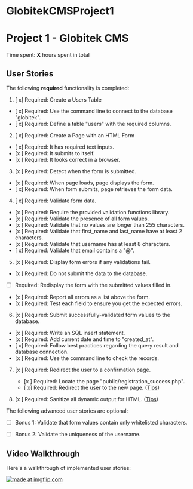 # GlobitekCMSProject1
# Project 1 - Globitek CMS

Time spent: **X** hours spent in total

## User Stories

The following **required** functionality is completed:

1. [ x]  Required: Create a Users Table
  * [ x]  Required: Use the command line to connect to the database "globitek".
  * [ x]  Required: Define a table "users" with the required columns.

2. [ x]  Required: Create a Page with an HTML Form
  * [ x]  Required: It has required text inputs.
  * [x ]  Required: It submits to itself.
  * [x ]  Required: It looks correct in a browser.
  
3. [x ]  Required: Detect when the form is submitted.
  * [x ]  Required: When page loads, page displays the form.
  * [ x]  Required: When form submits, page retrieves the form data.

4. [ x]  Required: Validate form data.
  * [x ]  Required: Require the provided validation functions library.
  * [x ]  Required: Validate the presence of all form values.
  * [x ]  Required: Validate that no values are longer than 255 characters.
  * [x ]  Required: Validate that first\_name and last\_name have at least 2 characters.
  * [x ]  Required: Validate that username has at least 8 characters.
  * [ x]  Required: Validate that email contains a "@".

5. [x ]  Required: Display form errors if any validations fail.
  * [x ]  Required: Do not submit the data to the database.
  * [ ]  Required: Redisplay the form with the submitted values filled in.
  * [x ]  Required: Report all errors as a list above the form.
  * [x ]  Required: Test each field to ensure you get the expected errors.

6. [x ]  Required: Submit successfully-validated form values to the database.
  * [x ]  Required: Write an SQL insert statement.
  * [x ]  Required: Add current date and time to "created\_at".
  * [ x]  Required: Follow best practices regarding the query result and database connection.
  * [x ]  Required: Use the command line to check the records.

7. [x ]  Required: Redirect the user to a confirmation page.
    * [x ]  Required: Locate the page "public/registration\_success.php".
    * [ x]  Required: Redirect the user to the new page. ([Tips](#!hints))

8. [x ]  Required: Sanitize all dynamic output for HTML. ([Tips](#!hints))


The following advanced user stories are optional:

* [ ]  Bonus 1: Validate that form values contain only whitelisted characters.

* [ ]  Bonus 2: Validate the uniqueness of the username.


## Video Walkthrough

Here's a walkthrough of implemented user stories:

<a href="https://imgflip.com/gif/23qg2t"><img src="https://i.imgflip.com/23qg2t.gif" title="made at imgflip.com"/></a>

